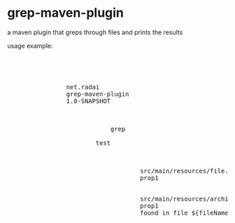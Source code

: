 grep-maven-plugin
=================

a maven plugin that greps through files and prints the results

usage example:

<pre>

    <build>
        <plugins>
            <plugin>
                <groupId>net.radai</groupId>
                <artifactId>grep-maven-plugin</artifactId>
                <version>1.0-SNAPSHOT</version>
                <executions>
                    <execution>
                        <goals>
                            <goal>grep</goal>
                        </goals>
                        <phase>test</phase>
                        <configuration>
                            <greps>
                                <grep>
                                    <file>src/main/resources/file.txt</file>
                                    <grepPattern>prop1</grepPattern>
                                </grep>
                                <grep>
                                    <file>src/main/resources/archive.zip/directory/file.txt</file>
                                    <grepPattern>prop1</grepPattern>
                                    <outputPattern>found in file ${fileName} at line ${lineNumber} : ${line}</outputPattern>
                                </grep>
                            </greps>
                        </configuration>
                    </execution>
                </executions>
            </plugin>
        </plugins>
    </build>

</pre>